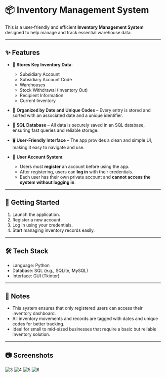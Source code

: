# 📦 Inventory Management System

This is a user-friendly and efficient **Inventory Management System** designed to help manage and track essential warehouse data.

---

## ✨ Features

- 📁 **Stores Key Inventory Data**:
  - Subsidiary Account
  - Subsidiary Account Code
  - Warehouses
  - Stock Withdrawal (Inventory Out)
  - Recipient Information
  - Current Inventory

- 📅 **Organized by Date and Unique Codes** – Every entry is stored and sorted with an associated date and a unique identifier.

- 💾 **SQL Database** – All data is securely saved in an SQL database, ensuring fast queries and reliable storage.

- 🖥️ **User-Friendly Interface** – The app provides a clean and simple UI, making it easy to navigate and use.

- 🔐 **User Account System**:
  - Users must **register** an account before using the app.
  - After registering, users can **log in** with their credentials.
  - Each user has their own private account and **cannot access the system without logging in**.

---

## 🚀 Getting Started

1. Launch the application.
2. Register a new account.
3. Log in using your credentials.
4. Start managing inventory records easily.

---

## 🛠️ Tech Stack

- Language: Python 
- Database: SQL (e.g., SQLite, MySQL)
- Interface: GUI (Tkinter)

---

## 📌 Notes

- This system ensures that only registered users can access their inventory dashboard.
- All inventory movements and records are tagged with dates and unique codes for better tracking.
- Ideal for small to mid-sized businesses that require a basic but reliable inventory solution.

---

## 📷 Screenshots

![3](https://github.com/user-attachments/assets/1108d298-603a-42cf-8a18-349acef5f935)
![4](https://github.com/user-attachments/assets/9c0bd149-0c04-434c-a2b1-445f00fd549e)
![5](https://github.com/user-attachments/assets/77424b99-b49b-4d8a-aa43-d8c2512ae145)
![6](https://github.com/user-attachments/assets/8c071866-4ed4-4ae3-8487-a5c3c4c021fd)

